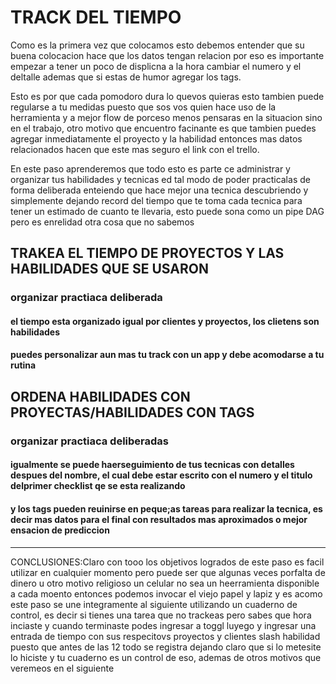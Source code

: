 # TRACK DEL TIEMPO

Como es la primera vez que colocamos esto debemos entender que su buena colocacion hace que los datos tengan relacion por eso es importante empezar a tener un poco de displicna a la hora cambiar el numero y el deltalle ademas que si estas de humor agregar los tags.

Esto es por que cada pomodoro dura lo quevos quieras esto tambien puede regularse a tu medidas puesto que sos vos quien hace uso de la herramienta y a mejor flow de porceso menos pensaras en la situacion sino en el trabajo, otro motivo que encuentro facinante es que tambien puedes agregar inmediatamente el proyecto y la habilidad entonces mas datos relacionados hacen que este mas seguro el link con el trello.

En este paso aprenderemos que todo esto es parte ce administrar y organizar tus habilidades y tecnicas ed tal modo de poder practicalas de forma deliberada enteiendo que hace mejor una tecnica descubriendo y simplemente dejando record del tiempo que te toma cada tecnica para tener un estimado de cuanto te llevaria, esto puede sona como un pipe DAG pero es enrelidad otra cosa que no sabemos

## TRAKEA EL TIEMPO DE PROYECTOS Y LAS HABILIDADES QUE SE USARON

### organizar practiaca deliberada

#### el tiempo esta organizado igual por clientes y proyectos, los clietens son habilidades

#### puedes personalizar aun mas tu track con un app y debe acomodarse a tu rutina

## ORDENA HABILIDADES CON PROYECTAS/HABILIDADES CON TAGS

### organizar practiaca deliberadas

#### igualmente se puede haerseguimiento de tus tecnicas con detalles despues del nombre, el cual debe estar escrito con el numero y el titulo delprimer checklist qe se esta realizando

#### y los tags pueden reuinirse en peque;as tareas para realizar la tecnica, es decir mas datos para el final con resultados mas aproximados o mejor ensacion de prediccion

---

CONCLUSIONES:Claro con tooo los objetivos logrados de este paso es facil utilizar en cualquier momento pero puede ser que algunas veces porfalta de dinero u otro motivo religioso un celular no sea un heerramienta disponible a cada moento entonces podemos invocar el viejo papel y lapiz y es acomo este paso se une integramente al siguiente utilizando un cuaderno de control, es decir si tienes una tarea que no trackeas pero sabes que hora inciaste y cuando terminaste podes ingresar a toggl luyego y ingresar una entrada de tiempo con sus respecitovs proyectos y clientes slash habilidad puesto que antes de las 12 todo se registra dejando claro que si lo metesite lo hiciste y tu cuaderno es un control de eso, ademas de otros motivos que veremeos en el siguiente 
